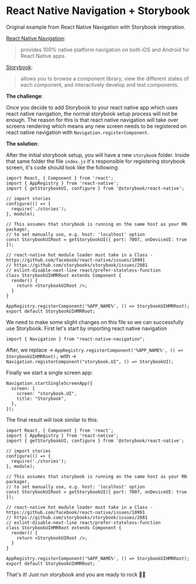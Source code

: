 # React Native Navigation + Storybook

Original example from React Native Navigation with Storybook integration.

[React Native Navigation](http://example.com/ "React Native Navigation"):
> provides 100% native platform navigation on both iOS and Android for React Native apps.

[Storybook](https://github.com/storybooks/storybook/ "Storybook"):
> allows you to browse a component library, view the different states of each component, and interactively develop and test
> components.

**The challenge**:

Once you decide to add Storybook to your react native app which uses react native navigation, the normal storybook setup process will not be enough.
The reason for this is that react native navigation will take over screens rendering which means any new screen needs to be registered on react native navigation with `Navigation.registerComponent`.

**The solution**:

After the initial storybook setup, you will have a new `storybook` folder. Inside that same folder the file `index.js` it's responsible for registering storybook screen, it's code should look like the following:

    import React, { Component } from 'react';
    import { AppRegistry } from 'react-native';
    import { getStorybookUI, configure } from '@storybook/react-native';

    // import stories
    configure(() => {
      require('./stories');
    }, module);

    // This assumes that storybook is running on the same host as your RN packager,
    // to set manually use, e.g. host: 'localhost' option
    const StorybookUIRoot = getStorybookUI({ port: 7007, onDeviceUI: true });

    // react-native hot module loader must take in a Class - https://github.com/facebook/react-native/issues/10991
    // https://github.com/storybooks/storybook/issues/2081
    // eslint-disable-next-line react/prefer-stateless-function
    class StorybookUIHMRRoot extends Component {
      render() {
        return <StorybookUIRoot />;
      }
    }

    AppRegistry.registerComponent('%APP_NAME%', () => StorybookUIHMRRoot);
    export default StorybookUIHMRRoot;

We need to make some slight changes on this file so we can successfully use Storybook. First let's start by importing react native navigation

    import { Navigation } from "react-native-navigation";

After, we replace -> `AppRegistry.registerComponent('%APP_NAME%', () => StorybookUIHMRRoot);`
with -> `Navigation.registerComponent("storybook.UI", () => StorybookUI);`

Finally we start a single screen app:

    Navigation.startSingleScreenApp({
      screen: {
        screen: "storybook.UI",
        title: "Storybook",
      },
    });

The final result will look similar to this:

    import React, { Component } from 'react';
    import { AppRegistry } from 'react-native';
    import { getStorybookUI, configure } from '@storybook/react-native';

    // import stories
    configure(() => {
      require('./stories');
    }, module);

    // This assumes that storybook is running on the same host as your RN packager,
    // to set manually use, e.g. host: 'localhost' option
    const StorybookUIRoot = getStorybookUI({ port: 7007, onDeviceUI: true });

    // react-native hot module loader must take in a Class - https://github.com/facebook/react-native/issues/10991
    // https://github.com/storybooks/storybook/issues/2081
    // eslint-disable-next-line react/prefer-stateless-function
    class StorybookUIHMRRoot extends Component {
      render() {
        return <StorybookUIRoot />;
      }
    }

    AppRegistry.registerComponent('%APP_NAME%', () => StorybookUIHMRRoot);
    export default StorybookUIHMRRoot;

That's it! Just run storybook and you are ready to rock 🤘🤘
